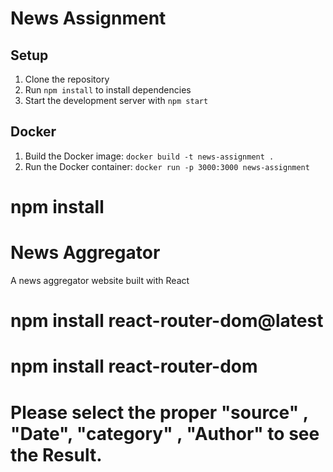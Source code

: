 
# News Assignment

## Setup

1. Clone the repository
2. Run `npm install` to install dependencies
3. Start the development server with `npm start`

## Docker

1. Build the Docker image: `docker build -t news-assignment .`
2. Run the Docker container: `docker run -p 3000:3000 news-assignment`


# npm install
# News Aggregator

A news aggregator website built with React

# npm install react-router-dom@latest
# npm install react-router-dom

# Please select the proper "source" , "Date", "category" , "Author" to see the Result.